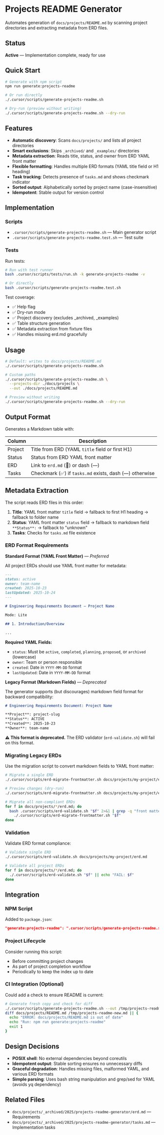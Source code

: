# Projects README Generator

Automates generation of `docs/projects/README.md` by scanning project directories and extracting metadata from ERD files.

## Status

**Active** — Implementation complete, ready for use

## Quick Start

```bash
# Generate with npm script
npm run generate:projects-readme

# Or run directly
./.cursor/scripts/generate-projects-readme.sh

# Dry-run (preview without writing)
./.cursor/scripts/generate-projects-readme.sh --dry-run
```

## Features

- **Automatic discovery**: Scans `docs/projects/` and lists all project directories
- **Smart exclusions**: Skips `_archived/` and `_examples/` directories
- **Metadata extraction**: Reads title, status, and owner from ERD YAML front matter
- **Flexible formatting**: Handles multiple ERD formats (YAML title field or H1 heading)
- **Task tracking**: Detects presence of `tasks.md` and shows checkmark indicator
- **Sorted output**: Alphabetically sorted by project name (case-insensitive)
- **Idempotent**: Stable output for version control

## Implementation

### Scripts

- `.cursor/scripts/generate-projects-readme.sh` — Main generator script
- `.cursor/scripts/generate-projects-readme.test.sh` — Test suite

### Tests

Run tests:

```bash
# Run with test runner
bash .cursor/scripts/tests/run.sh -k generate-projects-readme -v

# Or directly
bash .cursor/scripts/generate-projects-readme.test.sh
```

Test coverage:

- ✅ Help flag
- ✅ Dry-run mode
- ✅ Project discovery (excludes \_archived, \_examples)
- ✅ Table structure generation
- ✅ Metadata extraction from fixture files
- ✅ Handles missing erd.md gracefully

## Usage

```bash
# Default: writes to docs/projects/README.md
./.cursor/scripts/generate-projects-readme.sh

# Custom paths
./.cursor/scripts/generate-projects-readme.sh \
  --projects-dir ./docs/projects \
  --out ./docs/projects/README.md

# Preview without writing
./.cursor/scripts/generate-projects-readme.sh --dry-run
```

## Output Format

Generates a Markdown table with:

| Column  | Description                                             |
| ------- | ------------------------------------------------------- |
| Project | Title from ERD (YAML `title` field or first H1)         |
| Status  | Status from ERD YAML front matter                       |
| ERD     | Link to `erd.md` (📄) or dash (—)                       |
| Tasks   | Checkmark (✅) if `tasks.md` exists, dash (—) otherwise |

## Metadata Extraction

The script reads ERD files in this order:

1. **Title**: YAML front matter `title` field → fallback to first H1 heading → fallback to folder name
2. **Status**: YAML front matter `status` field → fallback to markdown field `**Status**:` → fallback to "unknown"
3. **Tasks**: Checks for `tasks.md` file existence

### ERD Format Requirements

**Standard Format (YAML Front Matter)** — _Preferred_

All project ERDs should use YAML front matter for metadata:

```markdown
---
status: active
owner: team-name
created: 2025-10-23
lastUpdated: 2025-10-24
---

# Engineering Requirements Document — Project Name

Mode: Lite

## 1. Introduction/Overview

...
```

**Required YAML Fields:**

- `status`: Must be `active`, `completed`, `planning`, `proposed`, or `archived` (lowercase)
- `owner`: Team or person responsible
- `created`: Date in `YYYY-MM-DD` format
- `lastUpdated`: Date in `YYYY-MM-DD` format

**Legacy Format (Markdown Fields)** — _Deprecated_

The generator supports (but discourages) markdown field format for backward compatibility:

```markdown
# Engineering Requirements Document: Project Name

**Project**: project-slug  
**Status**: ACTIVE  
**Created**: 2025-10-23  
**Owner**: team-name
```

**⚠️ This format is deprecated.** The ERD validator (`erd-validate.sh`) will fail on this format.

### Migrating Legacy ERDs

Use the migration script to convert markdown fields to YAML front matter:

```bash
# Migrate a single ERD
./.cursor/scripts/erd-migrate-frontmatter.sh docs/projects/my-project/erd.md

# Preview changes (dry-run)
./.cursor/scripts/erd-migrate-frontmatter.sh docs/projects/my-project/erd.md --dry-run

# Migrate all non-compliant ERDs
for f in docs/projects/*/erd.md; do
  bash .cursor/scripts/erd-validate.sh "$f" 2>&1 | grep -q "front matter: status" && \
    ./.cursor/scripts/erd-migrate-frontmatter.sh "$f"
done
```

### Validation

Validate ERD format compliance:

```bash
# Validate single ERD
./.cursor/scripts/erd-validate.sh docs/projects/my-project/erd.md

# Validate all project ERDs
for f in docs/projects/*/erd.md; do
  ./.cursor/scripts/erd-validate.sh "$f" || echo "FAIL: $f"
done
```

## Integration

### NPM Script

Added to `package.json`:

```json
"generate:projects-readme": ".cursor/scripts/generate-projects-readme.sh"
```

### Project Lifecycle

Consider running this script:

- Before committing project changes
- As part of project completion workflow
- Periodically to keep the index up to date

### CI Integration (Optional)

Could add a check to ensure README is current:

```bash
# Generate fresh copy and check for diff
./.cursor/scripts/generate-projects-readme.sh --out /tmp/projects-readme-new.md
diff docs/projects/README.md /tmp/projects-readme-new.md || {
  echo "ERROR: docs/projects/README.md is out of date"
  echo "Run: npm run generate:projects-readme"
  exit 1
}
```

## Design Decisions

- **POSIX shell**: No external dependencies beyond coreutils
- **Idempotent output**: Stable sorting ensures no unnecessary diffs
- **Graceful degradation**: Handles missing files, malformed YAML, and various ERD formats
- **Simple parsing**: Uses bash string manipulation and grep/sed for YAML (avoids yq dependency)

## Related Files

- `docs/projects/_archived/2025/projects-readme-generator/erd.md` — Requirements
- `docs/projects/_archived/2025/projects-readme-generator/tasks.md` — Implementation tasks
